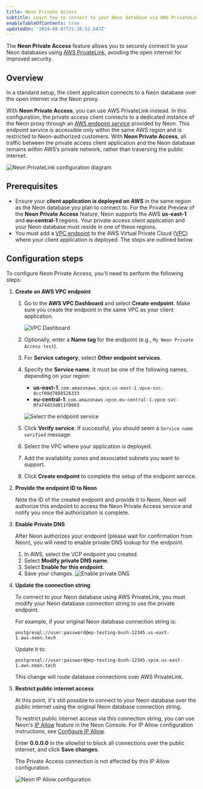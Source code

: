 ```yaml
---
title: Neon Private Access
subtitle: Learn how to connect to your Neon database via AWS PrivateLink
enableTableOfContents: true
updatedOn: '2024-08-07T21:36:52.647Z'
---
```


<PrivatePreview />

The **Neon Private Access** feature allows you to securely connect to your Neon databases using [AWS PrivateLink](https://docs.aws.amazon.com/vpc/latest/privatelink/concepts.html), avoiding the open internet for improved security.

## Overview

In a standard setup, the client application connects to a Neon database over the open internet via the Neon proxy.

With **Neon Private Access**, you can use AWS PrivateLink instead. In this configuration, the private access client connects to a dedicated instance of the Neon proxy through an [AWS endpoint service](https://docs.aws.amazon.com/vpc/latest/privatelink/configure-endpoint-service.html) provided by Neon. This endpoint service is accessible only within the same AWS region and is restricted to Neon-authorized customers. With **Neon Private Access**, all traffic between the private access client application and the Neon database remains within AWS’s private network, rather than traversing the public internet.

![Neon PrivateLink configuration diagram](/docs/guides/privatelink.png)

## Prerequisites

- Ensure your **client application is deployed on AWS** in the same region as the Neon database you plan to connect to. For the Private Preview of the **Neon Private Access** feature, Neon supports the AWS **us-east-1** and **eu-central-1** regions. Your private access client application and your Neon database must reside in one of these regions.
- You must add a [VPC endpoint](https://docs.aws.amazon.com/vpc/latest/privatelink/concepts.html#concepts-vpc-endpoints) to the AWS Virtual Private Cloud ([VPC](https://docs.aws.amazon.com/vpc/latest/userguide/what-is-amazon-vpc.html)) where your client application is deployed. The steps are outlined below.


## Configuration steps

To configure Neon Private Access, you'll need to perform the following steps:

1. **Create an AWS VPC endpoint**    
   1. Go to the **AWS VPC Dashboard** and select **Create endpoint**. Make sure you create the endpoint in the same VPC as your client application.   

      ![VPC Dashboard](/docs/guides/pl_vpc_dashboard.png)
   1. Optionally, enter a **Name tag** for the endpoint (e.g., `My Neon Private Access test`).
   1. For **Service category**, select **Other endpoint services**.
   1. Specify the **Service name**. It must be one of the following names, depending on your region:
      - **us-east-1**: `com.amazonaws.vpce.us-east-1.vpce-svc-0ccf08d7888526333`
      - **eu-central-1**: `com.amazonaws.vpce.eu-central-1.vpce-svc-0fa74d33d011f0803`

      ![Select the endpoint service](/docs/guides/pl_select_endpoint_service.png)
   
   1. Click **Verify service**. If successful, you should seem a `Service name verified` message.
   1. Select the VPC where your application is deployed.
   1. Add the availability zones and associated subnets you want to support.
   1. Click **Create endpoint** to complete the setup of the endpoint service.

3. **Provide the endpoint ID to Neon**
   
   Note the ID of the created endpoint and provide it to Neon. Neon will authorize this endpoint to access the Neon Private Access service and notify you once the authorization is complete.

4. **Enable Private DNS**
   
   After Neon authorizes your endpoint (please wait for confirmation from Neon), you will need to enable private DNS lookup for the endpoint.
     1. In AWS, select the VCP endpoint you created.
     1. Select **Modify private DNS name**.
     1. Select **Enable for this endpoint**.
     1. Save your changes.
      ![Enable private DNS](/docs/guides/pl_enable_private_dns.png)

5. **Update the connection string**
   
   To connect to your Neon database using AWS PrivateLink, you must modify your Neon database connection string to use the private endpoint. 
   
   For example, if your original Neon database connection string is:
     ```
     postgresql://user:password@ep-testing-bush-12345.us-east-1.aws.neon.tech
     ```
     Update it to:
     ```
     postgresql://user:password@ep-testing-bush-12345.vpce.us-east-1.aws.neon.tech
     ```
   This change will route database connections over AWS PrivateLink.

6. **Restrict public internet access**
   
   At this point, it's still possible to connect to your Neon database over the public internet using the original Neon database connection string.
   
   To restrict public internet access via this connection string, you can use Neon's [IP Allow](/docs/introduction/ip-allow) feature in the Neon Console. For IP Allow configuration instructions, see [Configure IP Allow](/docs/manage/projects#configure-ip-allow).
   
   Enter **0.0.0.0** in the allowlist to block all connections over the public internet, and click **Save changes**.
   
   <Admonition type="note">
    The Private Access connection is not affected by this IP Allow configuration.
   </Admonition>
  
      ![Neon IP Allow configuration](/docs/guides/pl_neon_ip_allow.png)


<NeedHelp />

